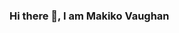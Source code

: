 ### Hi there 👋, I am Makiko Vaughan

<!--
**makikovaughan/makikovaughan** is a ✨ _special_ ✨ repository because its `README.md` (this file) appears on your GitHub profile.
---
I am currently seeking for a Jr. Full Stack Development position and participating 460+ training hours at Generation USA to change my career.
---

Here are some ideas to get you started:

- 🔭 I’m currently working on ...
- 🌱 I’m currently learning ...
- 👯 I’m looking to collaborate on ...
- 🤔 I’m looking for help with ...
- 💬 Ask me about ...
- 📫 How to reach me: ...
- 😄 Pronouns: ...
- ⚡ Fun fact: ...
-->
